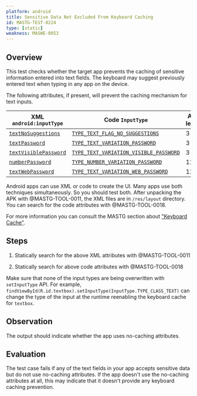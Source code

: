```yaml
---
platform: android
title: Sensitive Data Not Excluded From Keyboard Caching
id: MASTG-TEST-0224
type: [static]
weakness: MASWE-0053
---
```


## Overview

This test checks whether the target app prevents the caching of sensitive information entered into text fields. The keyboard may suggest previously entered text when typing in any app on the device.

The following attributes, if present, will prevent the caching mechanism for text inputs.

| XML `android:inputType` | Code `InputType` | API level |
| -- | --- | - |
| [`textNoSuggestions`](https://developer.android.com/reference/android/widget/TextView#attr_android:inputType:~:text=the%20performance%20reasons.-,textNoSuggestions,-80001) | [`TYPE_TEXT_FLAG_NO_SUGGESTIONS`](https://developer.android.com/reference/android/widget/TextView#attr_android:inputType:~:text=TYPE_TEXT_FLAG_NO_SUGGESTIONS. "Text input type") | 3 |
| [`textPassword`](https://developer.android.com/reference/android/widget/TextView#attr_android:inputType:~:text=_SUGGESTIONS.-,textPassword,-81) | [`TYPE_TEXT_VARIATION_PASSWORD`](https://developer.android.com/reference/android/text/InputType#TYPE_TEXT_VARIATION_PASSWORD "Text password input type") | 3 |
| [`textVisiblePassword`](https://developer.android.com/reference/android/widget/TextView#attr_android:inputType:~:text=_URI.-,textVisiblePassword,-91) | [`TYPE_TEXT_VARIATION_VISIBLE_PASSWORD`](https://developer.android.com/reference/android/text/InputType#TYPE_TEXT_VARIATION_VISIBLE_PASSWORD "Text visible password input type") | 3 |
| [`numberPassword`](https://developer.android.com/reference/android/widget/TextView#attr_android:inputType:~:text=_DECIMAL.-,numberPassword,-12) | [`TYPE_NUMBER_VARIATION_PASSWORD`](https://developer.android.com/reference/android/text/InputType#TYPE_NUMBER_VARIATION_PASSWORD "A numeric password field") | 11 |
| [`textWebPassword`](https://developer.android.com/reference/android/widget/TextView#attr_android:inputType:~:text=_ADDRESS.-,textWebPassword,-e1) | [`TYPE_TEXT_VARIATION_WEB_PASSWORD`](https://developer.android.com/reference/android/text/InputType#TYPE_TEXT_VARIATION_WEB_PASSWORD "Text web password input type") | 11 |

Android apps can use XML or code to create the UI. Many apps use both techniques simultaneously. So you should test both. After unpacking the APK with @MASTG-TOOL-0011, the XML files are in `/res/layout` directory. You can search for the code attributes with @MASTG-TOOL-0018.

For more information you can consult the MASTG section about ["Keyboard Cache"](../../../Document/0x05d-Testing-Data-Storage.md#keyboard-cache).

## Steps

1. Statically search for the above XML attributes with @MASTG-TOOL-0011

2. Statically search for above code attributes with @MASTG-TOOL-0018

Make sure that none of the input types are being overwritten with `setInputType` API. For example, `findViewById(R.id.textbox).setInputType(InputType.TYPE_CLASS_TEXT)` can change the type of the input at the runtime reenabling the keyboard cache for `textbox`.

## Observation

The output should indicate whether the app uses no-caching attributes.

## Evaluation

The test case fails if any of the text fields in your app accepts sensitive data but do not use no-caching attributes. If the app doesn't use the no-caching attributes at all, this may indicate that it doesn't provide any keyboard caching prevention.
